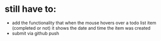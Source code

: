 # still have to:

* add the functionality that when the mouse hovers over a todo list item (completed or not) it shows the date and time the item was created
* submit via github push